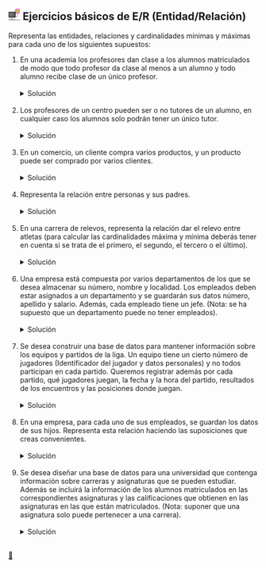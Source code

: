 ## <img src="https://raw.githubusercontent.com/FJrodafo/University/main/DAW/BAE/T02_Ejercicios_basicos_de_ER/Assets/Images/Computer.png" width="24"> Ejercicios básicos de E/R (Entidad/Relación)

Representa las entidades, relaciones y cardinalidades mínimas y máximas para cada uno de los siguientes supuestos:

1. En una academia los profesores dan clase a los alumnos matriculados de modo que todo profesor da clase al menos a un alumno y todo alumno recibe clase de un único profesor.
    <br />
    <br />
    <details>
    <summary>Solución</summary>
    <img src="https://raw.githubusercontent.com/FJrodafo/University/main/DAW/BAE/T02_Ejercicios_basicos_de_ER/Assets/Diagrams/Exported/1.drawio.png">
    </details>
    <br />
2. Los profesores de un centro pueden ser o no tutores de un alumno, en cualquier caso los alumnos solo podrán tener un único tutor.
    <br />
    <br />
    <details>
    <summary>Solución</summary>
    <img src="https://raw.githubusercontent.com/FJrodafo/University/main/DAW/BAE/T02_Ejercicios_basicos_de_ER/Assets/Diagrams/Exported/2.drawio.png">
    </details>
    <br />
3. En un comercio, un cliente compra varios productos, y un producto puede ser comprado por varios clientes.
    <br />
    <br />
    <details>
    <summary>Solución</summary>
    <img src="https://raw.githubusercontent.com/FJrodafo/University/main/DAW/BAE/T02_Ejercicios_basicos_de_ER/Assets/Diagrams/Exported/3.drawio.png">
    </details>
    <br />
4. Representa la relación entre personas y sus padres.
    <br />
    <br />
    <details>
    <summary>Solución</summary>
    <img src="https://raw.githubusercontent.com/FJrodafo/University/main/DAW/BAE/T02_Ejercicios_basicos_de_ER/Assets/Diagrams/Exported/4.drawio.png">
    </details>
    <br />
5. En una carrera de relevos, representa la relación dar el relevo entre atletas (para calcular las cardinalidades máxima y mínima deberás tener en cuenta si se trata de el primero, el segundo, el tercero o el último).
    <br />
    <br />
    <details>
    <summary>Solución</summary>
    <img src="https://raw.githubusercontent.com/FJrodafo/University/main/DAW/BAE/T02_Ejercicios_basicos_de_ER/Assets/Diagrams/Exported/5.drawio.png">
    </details>
    <br />
6. Una empresa está compuesta por varios departamentos de los que se desea almacenar su número, nombre y localidad. Los empleados deben estar asignados a un departamento y se guardarán sus datos número, apellido y salario. Además, cada empleado tiene un jefe. (Nota: se ha supuesto que un departamento puede no tener empleados).
    <br />
    <br />
    <details>
    <summary>Solución</summary>
    <img src="https://raw.githubusercontent.com/FJrodafo/University/main/DAW/BAE/T02_Ejercicios_basicos_de_ER/Assets/Diagrams/Exported/6.drawio.png">
    </details>
    <br />
7. Se desea construir una base de datos para mantener información sobre los equipos y partidos de la liga. Un equipo tiene un cierto número de jugadores (Identificador del jugador y datos personales) y no todos participan en cada partido. Queremos registrar además por cada partido, qué jugadores juegan, la fecha y la hora del partido, resultados de los encuentros y las posiciones donde juegan.
    <br />
    <br />
    <details>
    <summary>Solución</summary>
    <img src="https://raw.githubusercontent.com/FJrodafo/University/main/DAW/BAE/T02_Ejercicios_basicos_de_ER/Assets/Diagrams/Exported/7.drawio.png">
    </details>
    <br />
8. En una empresa, para cada uno de sus empleados, se guardan los datos de sus hijos. Representa esta relación haciendo las suposiciones que creas convenientes.
    <br />
    <br />
    <details>
    <summary>Solución</summary>
    <img src="https://raw.githubusercontent.com/FJrodafo/University/main/DAW/BAE/T02_Ejercicios_basicos_de_ER/Assets/Diagrams/Exported/8.drawio.png">
    </details>
    <br />
9. Se desea diseñar una base de datos para una universidad que contenga información sobre carreras y asignaturas que se pueden estudiar. Además se incluirá la información de los alumnos matriculados en las correspondientes asignaturas y las calificaciones que obtienen en las asignaturas en las que están matriculados. (Nota: suponer que una asignatura solo puede pertenecer a una carrera).
    <br />
    <br />
    <details>
    <summary>Solución</summary>
    <img src="https://raw.githubusercontent.com/FJrodafo/University/main/DAW/BAE/T02_Ejercicios_basicos_de_ER/Assets/Diagrams/Exported/9.drawio.png">
    </details>
    <br />

<link rel="stylesheet" href="./../../../README.css">
<a class="scrollup" href="#top">&#x1F53C</a>